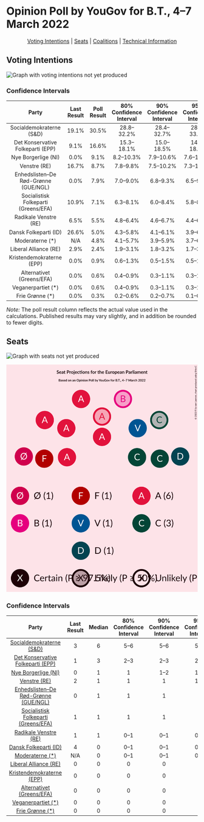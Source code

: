 # Opinion Poll by YouGov for B.T., 4–7 March 2022

<p align="center"><a href="#voting-intentions">Voting Intentions</a> | <a href="#seats">Seats</a> | <a href="#coalitions">Coalitions</a> | <a href="#technical-information">Technical Information</a></p>

## Voting Intentions

![Graph with voting intentions not yet produced](2022-03-07-YouGov.png "Voting Intentions")

### Confidence Intervals

| Party | Last Result | Poll Result | 80% Confidence Interval | 90% Confidence Interval | 95% Confidence Interval | 99% Confidence Interval |
|:-----:|:-----------:|:-----------:|:-----------------------:|:-----------------------:|:-----------------------:|:-----------------------:|
| Socialdemokraterne (S&D) | 19.1% | 30.5% | 28.8–32.2% |28.4–32.7% |28.0–33.1% |27.2–33.9% |
| Det Konservative Folkeparti (EPP) | 9.1% | 16.6% | 15.3–18.1% |15.0–18.5% |14.7–18.8% |14.1–19.5% |
| Nye Borgerlige (NI) | 0.0% | 9.1% | 8.2–10.3% |7.9–10.6% |7.6–10.9% |7.2–11.4% |
| Venstre (RE) | 16.7% | 8.7% | 7.8–9.8% |7.5–10.2% |7.3–10.4% |6.8–11.0% |
| Enhedslisten–De Rød-Grønne (GUE/NGL) | 0.0% | 7.9% | 7.0–9.0% |6.8–9.3% |6.5–9.6% |6.1–10.1% |
| Socialistisk Folkeparti (Greens/EFA) | 10.9% | 7.1% | 6.3–8.1% |6.0–8.4% |5.8–8.7% |5.4–9.2% |
| Radikale Venstre (RE) | 6.5% | 5.5% | 4.8–6.4% |4.6–6.7% |4.4–6.9% |4.0–7.4% |
| Dansk Folkeparti (ID) | 26.6% | 5.0% | 4.3–5.8% |4.1–6.1% |3.9–6.3% |3.6–6.8% |
| Moderaterne (*) | N/A | 4.8% | 4.1–5.7% |3.9–5.9% |3.7–6.1% |3.4–6.6% |
| Liberal Alliance (RE) | 2.9% | 2.4% | 1.9–3.1% |1.8–3.2% |1.7–3.4% |1.5–3.7% |
| Kristendemokraterne (EPP) | 0.0% | 0.9% | 0.6–1.3% |0.5–1.5% |0.5–1.6% |0.4–1.8% |
| Alternativet (Greens/EFA) | 0.0% | 0.6% | 0.4–0.9% |0.3–1.1% |0.3–1.2% |0.2–1.4% |
| Veganerpartiet (*) | 0.0% | 0.6% | 0.4–0.9% |0.3–1.1% |0.3–1.2% |0.2–1.4% |
| Frie Grønne (*) | 0.0% | 0.3% | 0.2–0.6% |0.2–0.7% |0.1–0.8% |0.1–1.0% |

*Note:* The poll result column reflects the actual value used in the calculations. Published results may vary slightly, and in addition be rounded to fewer digits.

## Seats

![Graph with seats not yet produced](2022-03-07-YouGov-seats.png "Seats")

![Graph with seating plan not yet produced](2022-03-07-YouGov-seating-plan.png "Seating Plan")

### Confidence Intervals

| Party | Last Result | Median | 80% Confidence Interval | 90% Confidence Interval | 95% Confidence Interval | 99% Confidence Interval |
|:-----:|:-----------:|:------:|:-----------------------:|:-----------------------:|:-----------------------:|:-----------------------:|
| <a href="#socialdemokraterne-(s&d)">Socialdemokraterne (S&D)</a> | 3 | 6 | 5–6 |5–6 |5–6 |5–6 |
| <a href="#det-konservative-folkeparti-(epp)">Det Konservative Folkeparti (EPP)</a> | 1 | 3 | 2–3 |2–3 |2–3 |2–4 |
| <a href="#nye-borgerlige-(ni)">Nye Borgerlige (NI)</a> | 0 | 1 | 1 |1–2 |1–2 |1–2 |
| <a href="#venstre-(re)">Venstre (RE)</a> | 2 | 1 | 1 |1 |1–2 |1–2 |
| <a href="#enhedslisten–de-rød-grønne-(gue/ngl)">Enhedslisten–De Rød-Grønne (GUE/NGL)</a> | 0 | 1 | 1 |1 |1 |1–2 |
| <a href="#socialistisk-folkeparti-(greens/efa)">Socialistisk Folkeparti (Greens/EFA)</a> | 1 | 1 | 1 |1 |1 |1 |
| <a href="#radikale-venstre-(re)">Radikale Venstre (RE)</a> | 1 | 1 | 0–1 |0–1 |0–1 |0–1 |
| <a href="#dansk-folkeparti-(id)">Dansk Folkeparti (ID)</a> | 4 | 0 | 0–1 |0–1 |0–1 |0–1 |
| <a href="#moderaterne-(*)">Moderaterne (*)</a> | N/A | 0 | 0–1 |0–1 |0–1 |0–1 |
| <a href="#liberal-alliance-(re)">Liberal Alliance (RE)</a> | 0 | 0 | 0 |0 |0 |0 |
| <a href="#kristendemokraterne-(epp)">Kristendemokraterne (EPP)</a> | 0 | 0 | 0 |0 |0 |0 |
| <a href="#alternativet-(greens/efa)">Alternativet (Greens/EFA)</a> | 0 | 0 | 0 |0 |0 |0 |
| <a href="#veganerpartiet-(*)">Veganerpartiet (*)</a> | 0 | 0 | 0 |0 |0 |0 |
| <a href="#frie-grønne-(*)">Frie Grønne (*)</a> | 0 | 0 | 0 |0 |0 |0 |

